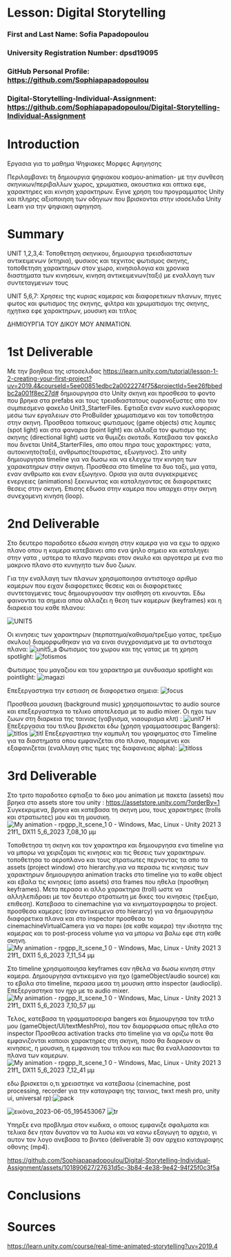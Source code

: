 # Lesson: Digital Storytelling

### First and Last Name: Sofia Papadopoulou
### University Registration Number: dpsd19095
### GitHub Personal Profile: https://github.com/Sophiapapadopoulou
### Digital-Storytelling-Individual-Assignment: https://github.com/Sophiapapadopoulou/Digital-Storytelling-Individual-Assignment

# Introduction
Εργασια για το μαθημα Ψηφιακες Μορφες Αφηγησης

Περιλαμβανει τη δημιουργια ψηφιακου κοσμου-animation- με την συνθεση σκηνικων/περιβαλλων χωρος, χρωματικα, ακουστικα και οπτικα εφε, χαρακτηρες και κινηση χαρακτηρων. Εγινε χρηση του προγραμματος Unity και πληρης αξιοποιηση των οδηγιων που βρισκονται στην ισοσελιδα Unity Learn για την ψηφιακη αφηγηση.


# Summary
UNIT 1,2,3,4: Τοποθετηση σκηνικου, δημιουργια τρεισδιαστατων αντικειμενων (κτηρια), φυσικος και τεχνιτος φωτισμος σκηνης, τοποθετηση χαρακτηρων στον χωρο, κινησιολογια και χρονικα διαστηματα των κινησεων, κινηση αντικειμενων(ταξι) με εναλλαγη των συντεταγμενων τους

UNIT 5,6,7: Χρησεις της κυριας καμερας και διαφορετικων πλανων, πηγες φωτος και φωτισμος της σκηνης, φιλτρα και χρωματισμοι της σκηνης, ηχητικα εφε χαρακτηρων, μουσικη και τιτλος

ΔΗΜΙΟΥΡΓΙΑ ΤΟΥ ΔΙΚΟΥ ΜΟΥ ANIMATION.

# 1st Deliverable
Με την βοηθεια της ιστοσελιδας https://learn.unity.com/tutorial/lesson-1-2-creating-your-first-project?uv=2019.4&courseId=5ee00851edbc2a0022274f75&projectId=5ee26fbbedbc2a001f8ec27d# δημιουργησα στο Unity σκηνη και προσθεσα το φοντο που βρηκα στα prefabs και τους τρεισδιαστατους ουρανοξυστες απο τον συμπιεσμενο φακελο Unit3_StarterFiles. Εφτιαξα εναν κωνο κυκλοφοριας μεσω των εργαλειων στο ProBuilder χρωματισμενο και τον τοποθετησα στην σκηνη. Προσθεσα τοπικους φωτισμους (game objects) στις λαμπες (spot light) και στα φαναρια (point light) και αλλαξα τον φωτισμο της σκηνης (directional light) ωστε να θυμιζει σκοταδι. 
Κατεβασα τον φακελο που δινεται Unit4_StarterFiles, απο οπου πηρα τους χαρακτηρες: γατα, αυτοκινητο(ταξι), ανθρωπος(τουριστας, εξωγηινος). Στο unity δημιουργησα timeline για να δωσω και να ελεγχω την κινηση των χαρακατηρων στην σκηνη. Προσθεσα στο timeline τα δυο ταξι, μια γατα, εναν ανθρωπο και εναν εξωγηινο. Ορισα για αυτα συγκεκριμενες ενεργειες (animations) ξεκινωντας και καταληγοντας σε διαφορετικες θεσεις στην σκηνη. Επισης εδωσα στην καμερα που υπαρχει στην σκηνη συνεχομενη κινηση (loop).



# 2nd Deliverable
Στο δευτερο παραδοτεο εδωσα κινηση στην καμερα για να εχω το αρχικο πλανο οπου η καμερα κατεβαινει απο ενα ψηλο σημειο και καταληγει στην γατα , υστερα το πλανο περναει στον σκυλο και αργοτερα με ενα πιο μακρινο πλανο στο κυνηγητο των δυο ζωων.

Για την εναλλαγη των πλανων χρησιμοποιησα αντιστοιχο αριθμο καμερων που ειχαν διαφορετικες θεσεις και οι διαφορετικες συντεταγμενες τους δημιουργουσαν την αισθηση οτι κινουνται. Εδω φαινονται τα σημεια οπου αλλαζει η θεση των καμερων (keyframes) και η διαρκεια του καθε πλανου:

![UNIT5](https://user-images.githubusercontent.com/101890627/236889129-e91124cc-cd48-45df-a15f-675e980fbf96.png)

Οι κινησεις των χαρακτηρων (περπατημα/καθισμα/τρεξιμο γατας, τρεξιμο σκυλου) διαμορφωθηκαν για να ειναι συγχρονισμενα με τα αντιστοιχα πλανα: 
![unit5_a](https://user-images.githubusercontent.com/101890627/236890757-e8e44bf0-45cc-44d1-bbcf-11fe5e584561.png)
Φωτισμος του χωρου και της γατας με τη χρηση spotlight:
![fotismos](https://user-images.githubusercontent.com/101890627/236894809-8edc0178-9992-4590-a7de-70d34b9cf3db.png)

Φωτισμος του μαγαζιου και του χαρακτηρα με συνδυασμο spotlight και pointlight:
![magazi](https://user-images.githubusercontent.com/101890627/236894249-86e3a07f-8d3e-4bda-8f98-78407c33be67.png)

Επεξεργαστηκα την εστιαση σε διαφορετικα σημεια: 
![focus](https://user-images.githubusercontent.com/101890627/236895385-0f183e05-76d3-422b-98b1-738834c2eca1.png)

Προσθεσα μουσικη (background music) χρησιμοποιωντας το audio source και επεξεργαστηκα το τελικο αποτελεσμα με το audio mixer. Οι ηχοι των ζωων στη διαρκεια της ταινιας (γαβγισμα, νιαουρισμα κλπ) :
![unit7](https://user-images.githubusercontent.com/101890627/236897809-1fbd06c9-0165-4cc0-9a16-801dad076d53.png)
H Επεξεργασια του τιτλου βρισκεται εδω (χρηση γραμματοσειρας Bangers):
![titlos](https://user-images.githubusercontent.com/101890627/236898015-0ff3de8c-f019-402c-bec9-28d7029ac783.png)
![titl](https://user-images.githubusercontent.com/101890627/236898298-fdd35387-1aa0-4037-b32e-492e06ab6be1.png)
Επεξεργαστηκα την καμπυλη του γραφηματος στο Timeline για τα διαστηματα οπου εμφανιζεται στο πλανο, παραμενει και εξαφανιζεται (εναλλαγη στις τιμες της διαφανειας alpha):
![titloss](https://user-images.githubusercontent.com/101890627/236899126-c4843248-f342-46a8-92cf-ba07e096cb0d.png)

# 3rd Deliverable 
Στο τριτο παραδοτεο εφτιαξα το δικο μου animation με πακετα (assets) που βρηκα στο assets store του unity : https://assetstore.unity.com/?orderBy=1
Συγκεκριμενα, βρηκα και κατεβασα τη σκηνη μου, τους χαρακτηρες (trolls και στρατιωτες) μου και τη μουσικη. 
![My animation - rpgpp_lt_scene_1 0 - Windows, Mac, Linux - Unity 2021 3 21f1_ _DX11_ 5_6_2023 7_08_10 μμ](https://github.com/Sophiapapadopoulou/Digital-Storytelling-Individual-Assignment/assets/101890627/a5ad9204-5a36-49f9-a35b-e64f55a9f2ae)

Τοποθετησα τη σκηνη και τον χαρακτηρα και δημιουργησα ενα timeline για να μπορω να χειριζομαι τις κινησεις και τις θεσεις των χαρακτηρων. τοποθετησα το αεροπλανο και τους στρατιωτες περνοντας τα απο τα assets (project window) στο hierarchy.για να περασω τις κινησεις των χαρακτηρων δημιουργησα animation tracks στο timeline για το καθε object και εβαλα τις κινησεις (απο assets) στα frames που ηθελα (προσθηκη keyframes). Μετα περασα κι αλλο χαρακτηρα (troll) ωστε να αλληλεπιδραει με τον δευτερο στρατιωτη με δικες του κινησεις (τρεξιμο, επιθεση). Κατεβασα το cinemachine για να κινηματογραφησω το project. προσθεσα καμερες (σαν αντικειμενα στο hierarcy) για να δημιουργησω διαφορετικα πλανα και στο inspector προσθεσα το cinemachineVirtualCamera για να παρει (σε καθε καμερα) την ιδιοτητα της καμερας και το post-process volume για να μπορω να βαλω εφε στη καθε σκηνη.  
![My animation - rpgpp_lt_scene_1 0 - Windows, Mac, Linux - Unity 2021 3 21f1_ _DX11_ 5_6_2023 7_11_54 μμ](https://github.com/Sophiapapadopoulou/Digital-Storytelling-Individual-Assignment/assets/101890627/e0dc1e76-58a9-40fa-ad12-dd408339fd58)

Στο timeline  χρησιμοποιησα keyframes εαν ηθελα να δωσω κινηση στην καμερα. Δημιουργησα αντικειμενο για ηχο (gameObject/audio source) και το εβαλα στο timeline, περασα μεσα τη μουσικη απτο inspector (audioclip). Επεξεργαστηκα τον ηχο με το audio mixer. 
![My animation - rpgpp_lt_scene_1 0 - Windows, Mac, Linux - Unity 2021 3 21f1_ _DX11_ 5_6_2023 7_10_57 μμ](https://github.com/Sophiapapadopoulou/Digital-Storytelling-Individual-Assignment/assets/101890627/304e596c-abc1-4731-9682-6164a672702f)

Τελος, κατεβασα τη γραμματοσειρα bangers και δημιουργησα τον τιτλο μου (gameObject/UI/textMeshPro), που τον διαμορφωσα οπως ηθελα στο inspector
Προσθεσα activation tracks στο timeline για να οριζω ποτε θα εμφανιζονται καποιοι χαρακτηρες στη σκηνη, ποσο θα διαρκουν οι κινησεις, η μουσικη, η εμφανιση του τιτλου και πως θα εναλλασσονται τα πλανα των καμερων.
![My animation - rpgpp_lt_scene_1 0 - Windows, Mac, Linux - Unity 2021 3 21f1_ _DX11_ 5_6_2023 7_12_41 μμ](https://github.com/Sophiapapadopoulou/Digital-Storytelling-Individual-Assignment/assets/101890627/06a74534-35d4-41d6-af67-6eeb09da28c3)

εδω βρισκεται ο,τι χρειαστηκε να κατεβασω (cinemachine, post processing, recorder για την καταγραφη της ταινιας, twxt mesh pro, unity ui, universal rp):![pack](https://github.com/Sophiapapadopoulou/Digital-Storytelling-Individual-Assignment/assets/101890627/a90338b7-a875-4397-964e-a81afcf5ea84)


![εικόνα_2023-06-05_195453067](https://github.com/Sophiapapadopoulou/Digital-Storytelling-Individual-Assignment/assets/101890627/e821940c-9b7f-4975-a017-7820d30260e8)
![tr](https://github.com/Sophiapapadopoulou/Digital-Storytelling-Individual-Assignment/assets/101890627/a9469456-2507-44ae-af75-3d82a3e937e9)

Υπηρξε ενα προβλημα στον κωδικα, ο οποιος εμφανιζε σφαλματα και τελικα δεν ηταν δυνατον να τα λυσω και να κανω εξαγωγη το αρχειο, γι αυτον τον λογο ανεβασα το βιντεο (deliverable 3) σαν αρχειο καταγραφης οθονης (mp4).



https://github.com/Sophiapapadopoulou/Digital-Storytelling-Individual-Assignment/assets/101890627/27631d5c-3b84-4e38-9e42-94f25f0c3f5a



# Conclusions


# Sources
https://learn.unity.com/course/real-time-animated-storytelling?uv=2019.4
